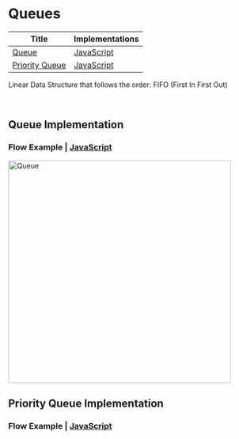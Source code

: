# Queues

| Title | Implementations                                                                                |
| ----- | ---------------------------------------------------------------------------------------------- |
| [Queue](https://github.com/Vinhanova/dsa/tree/main/Algorithms/Queues#queue-implementation) | [JavaScript](https://github.com/Vinhanova/dsa/blob/main/Algorithms/Queues/JavaScript/queue.js) |
| [Priority Queue](https://github.com/Vinhanova/dsa/tree/main/Algorithms/Queues#priority-queue-implementation) | [JavaScript](https://github.com/Vinhanova/dsa/blob/main/Algorithms/Queues/JavaScript/priorityQueue.js) |

Linear Data Structure that follows the order: FIFO (First In First Out)

<br />

## Queue Implementation

### Flow Example | [JavaScript](https://github.com/Vinhanova/dsa/blob/main/Algorithms/Queues/JavaScript/queue.js)

<img width="450" alt="Queue" src="https://user-images.githubusercontent.com/50890445/216330013-4054700e-c27e-4fbd-8e6a-5a532636fe3e.png">

## Priority Queue Implementation

### Flow Example | [JavaScript](https://github.com/Vinhanova/dsa/blob/main/Algorithms/Queues/JavaScript/priorityQueue.js)

